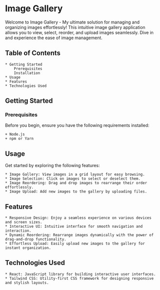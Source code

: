 # Image Gallery

Welcome to Image Gallery - My ultimate solution for managing and organizing images effortlessly! This intuitive image gallery application allows you to view, select, reorder, and upload images seamlessly. Dive in and experience the ease of image management.
    
## Table of Contents

    * Getting Started
        Prerequisites
        Installation
    * Usage
    * Features
    * Technologies Used

## Getting Started
### Prerequisites

Before you begin, ensure you have the following requirements installed:

    + Node.js
    + npm or Yarn



## Usage

Get started by exploring the following features:

    * Image Gallery: View images in a grid layout for easy browsing.
    * Image Selection: Click on images to select or deselect them.
    * Image Reordering: Drag and drop images to rearrange their order effortlessly.
    * Image Upload: Add new images to the gallery by uploading files.

## Features

    * Responsive Design: Enjoy a seamless experience on various devices and screen sizes.
    * Interactive UI: Intuitive interface for smooth navigation and interaction.
    * Dynamic Reordering: Rearrange images dynamically with the power of drag-and-drop functionality.
    * Effortless Upload: Easily upload new images to the gallery for instant organization.

## Technologies Used

    * React: JavaScript library for building interactive user interfaces.
    * Tailwind CSS: Utility-first CSS framework for designing responsive and stylish layouts.